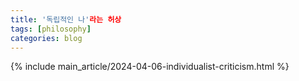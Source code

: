 ```yaml
---
title: '독립적인 나'라는 허상
tags: [philosophy]
categories: blog
---
```

{% include main_article/2024-04-06-individualist-criticism.html %}